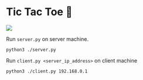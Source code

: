 # Tic Tac Toe :speech_balloon:

<img src="https://raw.githubusercontent.com/sumeetmathpati/tic-tac-toe-multiplayer/master/screenshot.png">

Run `server.py` on server machine.

    python3 ./server.py


Run `client.py <server_ip_address>` on client machine

    python3 ./client.py 192.168.0.1